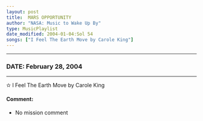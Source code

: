 ```yaml
---
layout: post
title:  MARS OPPORTUNITY
author: "NASA: Music to Wake Up By"
type: MusicPlaylist
date_modified: 2004-01-04:Sol 54
songs: ["I Feel The Earth Move by Carole King"]
---
```


----
### DATE: February 28, 2004
----
✫ I Feel The Earth Move by Carole King

#### Comment:
* No mission comment



<br/>
<center>
	<a target="_blank"
	   href="https://twitter.com/intent/tweet?hashtags=Space,NASA,Playlist,NASAWakeupCalls,SpaceProgram&text={{ page.author}}, '{{ page.songs.first }}' {{ page.title }}, {{ page.date | date: '%B %d, %Y' }}. {{ site.url }}{{ page.url }}&via=nasawakeupcalls"><i class="fab fa-twitter" alt="Tweet this page" style="font-size: 1.3em;"></i></a>
	&nbsp; 	<i class="fas fa-user-astronaut" style="font-size: 1.5em;"></i> &nbsp;
    <a type="amzn" search="'I Feel The Earth Move by Carole King'" category="popular music">
    <i class="fab fa-amazon" style="font-size: 1.3em;"></i></a>
</center>
